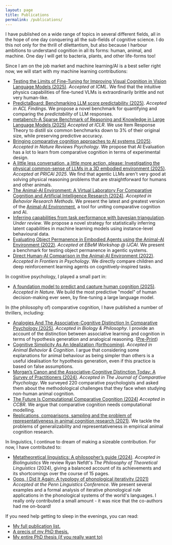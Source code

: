 ```yaml
---
layout: page
title: Publications
permalink: /publications/
---
```


I have published on a wide range of topics in several different fields, all in the hope of one day conquering all the sub-fields of cognitive science. I do this not only for the thrill of dilettantism, but also because I harbour ambitions to understand cognition in all its forms: human, animal, and machine. One day I will get to bacteria, plants, and other life-forms too! 

Since I am on the job market and machine learning/AI is a best seller right now, we will start with my machine learning contributions:
- [Testing the Limits of Fine-Tuning for Improving Visual Cognition in Vision Language Models (2025)](https://openreview.net/pdf?id=jSxU7ZGe3B). *Accepted at ICML*. We find that the intuitive physics capabilities of fine-tuned VLMs is extraordinarily brittle and not very human-like.
- [PredictaBoard: Benchmarking LLM score predictability (2025)](https://arxiv.org/pdf/2502.14445?). *Accepted in ACL Findings*. We propose a novel benchmark for quantifying and comparing the *predictability* of LLM responses.
- [metabench-A Sparse Benchmark of Reasoning and Knowledge in Large Language Models (2025)](https://arxiv.org/pdf/2407.12844) *Accepted at ICLR*. We use Item Response Theory to distill six common benchmarks down to 3% of their original size, while preserving predictive accuracy.
- [Bringing comparative cognition approaches to AI systems (2025)](https://www.nature.com/articles/s44159-025-00456-8). *Accepted in Nature Reviews Psychology*. We propose that AI Evaluation has a lot to learn from comparative cognition in terms of experimental design.
- [A little less conversation, a little more action, please: Investigating the physical common-sense of LLMs in a 3D embodied environment (2025)](https://arxiv.org/pdf/2410.23242?). *Accepted at PRICAI 2025*. We find that agentic LLMs aren't very good at solving physical reasoning problems that are straightforward for humans and other animals.
- [The Animal-AI Environment: A Virtual Laboratory For Comparative Cognition and Artificial Intelligence Research (2024)](https://link.springer.com/article/10.3758/s13428-025-02616-3). *Accepted in Behavior Research Methods*. We present the latest and greatest version of the [Animal-AI Environment](https://sites.google.com/csah.cam.ac.uk/animalai/), a tool for uniting comparative cognition and AI.
- [Inferring capabilities from task performance with bayesian triangulation](https://arxiv.org/pdf/2309.11975). *Under review*. We propose a novel strategy for statistically inferring latent capabilities in machine learning models using instance-level behavioural data.
- [Evaluating Object Permanence in Embodied Agents using the Animal-AI Environment (2022)](https://ceur-ws.org/Vol-3169/paper2.pdf). *Accepted at EBeM Workshop @ IJCAI*. We present a benchmark for testing object permanence in agentic systems.
- [Direct Human-AI Comparison in the Animal-AI Environment (2022)](https://doi.org/10.3389/fpsyg.2022.711821). *Accepted in Frontiers in Psychology*. We directly compare children and deep reinforcement learning agents on cognitively-inspired tasks.


In cognitive psychology, I played a small part in:
- [A foundation model to predict and capture human cognition (2025)](https://www.nature.com/articles/s41586-025-09215-4). *Accepted in Nature*. We build the most predictive "model" of human decision-making ever seen, by fine-tuning a large language model.


In (the philosophy of) comparative cognition, I have published a number of thrillers, including:
- [Analogies And The Associative-Cognitive Distinction In Comparative Psychology (2025)](https://doi.org/10.1007/s10539-025-09992-2). *Accepted in Biology & Philosophy*. I provide an account of the distinction between associative learning and cognition in terms of hypothesis generation and analogical reasoning. ([Pre-Print](https://philsci-archive.pitt.edu/26165/))
- [Cognitive Simplicity As An Idealization (forthcoming)](https://philsci-archive.pitt.edu/26328/). *Accepted in Animal Behavior & Cognition*. I argue that considering some explanations for animal behaviour as being simpler than others is a useful idealisation for hypothesis generation, even if this practice is based on false assumptions.
- [Morgan’s Canon and the Associative-Cognitive Distinction Today: A Survey of Practitioners (2024)](https://psycnet.apa.org/psycarticles/2026-17528-001.pdf). *Accepted in The Journal of Comparative Psychology*. We surveyed 220 comparative psychologists and asked them about the methodological challenges that they face when studying non-human animal cognition.
- [The Future Is Computational Comparative Cognition (2024)](https://doi.org/10.3819/ccbr.2024.190009) *Accepted in CCBR*. We argue that comparative cognition needs computational modelling.
- [Replications, comparisons, sampling and the problem of representativeness in animal cognition research (2021)](https://pmc.ncbi.nlm.nih.gov/articles/PMC7610843/). We tackle the problems of generalizability and representativeness in empirical animal cognition research.

In linguistics, I continue to dream of making a sizeable contribution. For now, I have contributed to:
- [Metatheoretical linguistics: A philosopher’s guide (2024)](https://bioling.psychopen.eu/index.php/bioling/article/view/15915). *Accepted in Biolinguistics* We review Ryan Nefdt's *The Philosophy of Theoretical Linguistics* (2024), giving a balanced account of its achievements and its shortcomings over the course of 15 pages.
- [Oops, I Did It Again: A typology of phonological iterativity (2021)](https://yale.app.box.com/s/apgexsa39cbj7k0lr1qcdl0hs9ogyer1) *Accepted at the Penn Linguistics Conference*. We present several examples and a formal analysis of iterative phonological rule applications in the phonological systems of the world's languages. I really only contributed a small amount - it was nice that the co-authors had me on-board!


If you need help getting to sleep in the evenings, you can read:
- [My full publication list.](https://scholar.google.com/citations?user=tYJSRlAAAAAJ)
- [A precis of my PhD thesis.](/assets/Thesis_Summary.pdf)
- [My entire PhD thesis (if you really want to)](https://doi.org/10.17863/CAM.112213)
